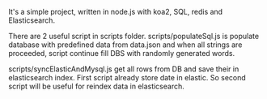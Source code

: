 It's a simple project, written in node.js with koa2, SQL, redis and Elasticsearch.

There are 2 useful script in scripts folder. scripts/populateSql.js is populate database with predefined data from data.json and when all strings are proceeded, script continue fill DBS with randomly generated words. 

scripts/syncElasticAndMysql.js get all rows from DB and save their in elasticsearch index. First script already store date in elastic. So second script will be useful for reindex data in elasticsearch.

